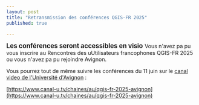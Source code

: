 ```yaml
---
layout: post
title: "Retransmission des conférences QGIS-FR 2025"
published: true

---
```


<span style="font-size:larger;">
<strong>Les conférences  seront accessibles en visio</strong>
</span>
Vous n'avez pa pu vous inscrire au Rencontres des uUtilisateurs francophones QGIS-FR 2025 ou vous n'avez pa pu rejoindre Avignon.

Vous pourrez tout de même suivre les conférences du 11 juin sur le [canal video de l'Université d'Avignon](https://www.canal-u.tv/chaines/au/qgis-fr-2025-avignon) :

[https://www.canal-u.tv/chaines/au/qgis-fr-2025-avignon](https://www.canal-u.tv/chaines/au/qgis-fr-2025-avignon)
